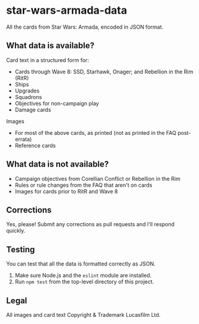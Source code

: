 # star-wars-armada-data

All the cards from Star Wars: Armada, encoded in JSON format.

## What data is available?
Card text in a structured form for:
- Cards through Wave 8: SSD, Starhawk, Onager; and Rebellion in the Rim (RitR)
- Ships
- Upgrades
- Squadrons
- Objectives for non-campaign play
- Damage cards

Images
- For most of the above cards, as printed (not as printed in the FAQ post-errata)
- Reference cards

## What data is not available?
- Campaign objectives from Corellian Conflict or Rebellion in the Rim
- Rules or rule changes from the FAQ that aren't on cards
- Images for cards prior to RitR and Wave 8

## Corrections
Yes, please! Submit any corrections as pull requests and I'll respond quickly.

## Testing
You can test that all the data is formatted correctly as JSON.

1. Make sure Node.js and the `eslint` module are installed.
1. Run `npm test` from the top-level directory of this project.

## Legal
All images and card text Copyright & Trademark Lucasfilm Ltd.
